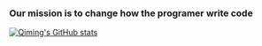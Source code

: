 ### Our mission is to change how the programer write code

[![Qiming's GitHub stats](https://github-readme-stats.vercel.app/api?username=chemzqm)](https://github.com/chemzqm/github-readme-stats)
